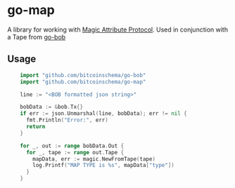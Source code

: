 # go-map

A library for working with [Magic Attribute Protocol](https://github.com/rohenaz/MAP). Used in conjunction with a Tape from [go-bob](https://github.com/bitcoinschema/go-bob)

## Usage

```go
    import "github.com/bitcoinschema/go-bob"
    import "github.com/bitcoinschema/go-map"

    line := "<BOB formatted json string>"

    bobData := &bob.Tx{}
    if err := json.Unmarshal(line, bobData); err != nil {
      fmt.Println("Error:", err)
      return
    }

    for _, out := range bobData.Out {
      for _, tape := range out.Tape {
        mapData, err := magic.NewFromTape(tape)
        log.Printf("MAP TYPE is %s", mapData["type"])
      }
    }


```
